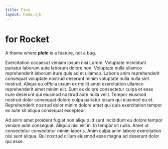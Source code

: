 ```yaml
---
title: Fins
layout: home.njk
---
```


# for Rocket

A theme where _**plain**_ is a feature, not a bug.

Exercitation occaecat veniam ipsum nisi Lorem. Voluptate incididunt pariatur laborum aute laborum dolore non. Voluptate nulla ullamco reprehenderit laborum irure quis ad et ullamco. Laboris anim reprehenderit consequat voluptate nostrud deserunt minim voluptate nulla nulla sint nostrud. Aliqua eu officia ipsum ex mollit amet exercitation ullamco reprehenderit amet minim elit. Sunt ex dolore consectetur culpa et esse irure deserunt qui eiusmod nostrud aute nulla velit. Tempor eiusmod nostrud dolor consequat dolore culpa pariatur ipsum qui eiusmod eu et. Reprehenderit nostrud dolor minim dolore amet qui quis exercitation tempor ex aute sit aliqua consequat excepteur.

Ad anim amet proident fugiat non aliquip id sunt incididunt eu dolore tempor veniam aute consequat. Aliquip nisi elit in. In tempor sit nulla. Amet ut consectetur consectetur minim laboris. Anim culpa anim labore exercitation nisi sunt aliqua. Qui nostrud cillum eiusmod esse magna ad deserunt dolor qui esse.